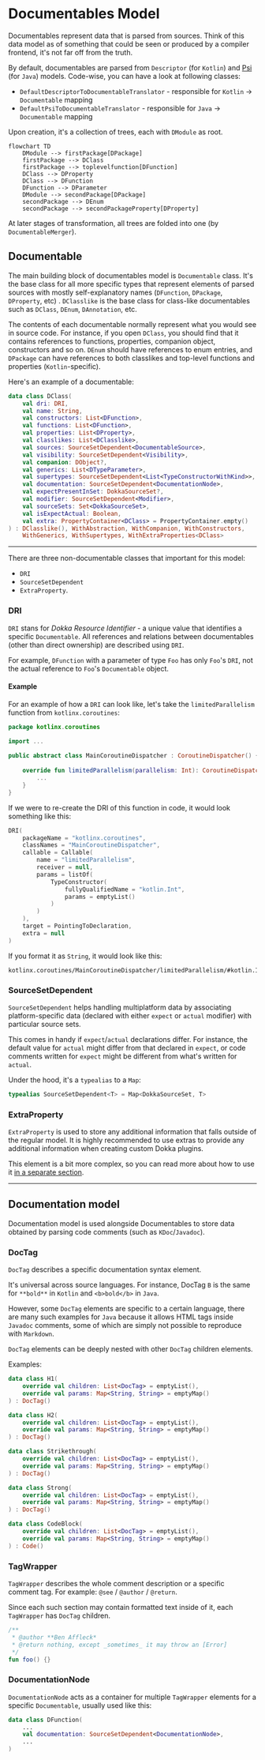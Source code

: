 # Documentables Model

Documentables represent data that is parsed from sources. Think of this data model as of something that could be
seen or produced by a compiler frontend, it's not far off from the truth.

By default, documentables are parsed from `Descriptor` (for `Kotlin`)
and [Psi](https://plugins.jetbrains.com/docs/intellij/psi.html)
(for `Java`) models. Code-wise, you can have a look at following classes:

* `DefaultDescriptorToDocumentableTranslator` - responsible for `Kotlin` -> `Documentable` mapping
* `DefaultPsiToDocumentableTranslator` - responsible for `Java` -> `Documentable` mapping

Upon creation, it's a collection of trees, each with `DModule` as root.

```mermaid
flowchart TD
    DModule --> firstPackage[DPackage]
    firstPackage --> DClass
    firstPackage --> toplevelfunction[DFunction] 
    DClass --> DProperty
    DClass --> DFunction
    DFunction --> DParameter
    DModule --> secondPackage[DPackage]
    secondPackage --> DEnum
    secondPackage --> secondPackageProperty[DProperty]
```

At later stages of transformation, all trees are folded into one (by `DocumentableMerger`).

## Documentable

The main building block of documentables model is `Documentable` class. It's the base class for all more specific types
that represent elements of parsed sources with mostly self-explanatory names (`DFunction`, `DPackage`, `DProperty`, etc)
.
`DClasslike` is the base class for class-like documentables such as `DClass`, `DEnum`, `DAnnotation`, etc.

The contents of each documentable normally represent what you would see in source code. For instance, if you open
`DClass`, you should find that it contains references to functions, properties, companion object, constructors and so
on.
`DEnum` should have references to enum entries, and `DPackage` can have references to both classlikes and top-level
functions and properties (`Kotlin`-specific).

Here's an example of a documentable:

```kotlin
data class DClass(
    val dri: DRI,
    val name: String,
    val constructors: List<DFunction>,
    val functions: List<DFunction>,
    val properties: List<DProperty>,
    val classlikes: List<DClasslike>,
    val sources: SourceSetDependent<DocumentableSource>,
    val visibility: SourceSetDependent<Visibility>,
    val companion: DObject?,
    val generics: List<DTypeParameter>,
    val supertypes: SourceSetDependent<List<TypeConstructorWithKind>>,
    val documentation: SourceSetDependent<DocumentationNode>,
    val expectPresentInSet: DokkaSourceSet?,
    val modifier: SourceSetDependent<Modifier>,
    val sourceSets: Set<DokkaSourceSet>,
    val isExpectActual: Boolean,
    val extra: PropertyContainer<DClass> = PropertyContainer.empty()
) : DClasslike(), WithAbstraction, WithCompanion, WithConstructors,
    WithGenerics, WithSupertypes, WithExtraProperties<DClass>
```

___

There are three non-documentable classes that important for this model:

* `DRI`
* `SourceSetDependent`
* `ExtraProperty`.

### DRI

`DRI` stans for _Dokka Resource Identifier_ - a unique value that identifies a specific `Documentable`.
All references and relations between documentables (other than direct ownership) are described using `DRI`.

For example, `DFunction` with a parameter of type `Foo` has only `Foo`'s `DRI`, not the actual reference
to `Foo`'s `Documentable` object.

#### Example

For an example of how a `DRI` can look like, let's take the `limitedParallelism` function from `kotlinx.coroutines`:

```kotlin
package kotlinx.coroutines

import ...
        
public abstract class MainCoroutineDispatcher : CoroutineDispatcher() {
    
    override fun limitedParallelism(parallelism: Int): CoroutineDispatcher {
        ...
    }
}
```

If we were to re-create the DRI of this function in code, it would look something like this:

```kotlin
DRI(
    packageName = "kotlinx.coroutines",
    classNames = "MainCoroutineDispatcher",
    callable = Callable(
        name = "limitedParallelism",
        receiver = null,
        params = listOf(
            TypeConstructor(
                fullyQualifiedName = "kotlin.Int",
                params = emptyList()
            )
        )
    ),
    target = PointingToDeclaration,
    extra = null
)
```

If you format it as `String`, it would look like this:

```
kotlinx.coroutines/MainCoroutineDispatcher/limitedParallelism/#kotlin.Int/PointingToDeclaration/
```

### SourceSetDependent

`SourceSetDependent` helps handling multiplatform data by associating platform-specific data (declared with either
`expect` or `actual` modifier) with particular source sets.

This comes in handy if `expect`/`actual` declarations differ. For instance, the default value for `actual` might differ
from that declared in `expect`, or code comments written for `expect` might be different from what's written
for `actual`.

Under the hood, it's a `typealias` to a `Map`:

```kotlin
typealias SourceSetDependent<T> = Map<DokkaSourceSet, T>
```

### ExtraProperty

`ExtraProperty` is used to store any additional information that falls outside of the regular model. It is highly
recommended to use extras to provide any additional information when creating custom Dokka plugins.

This element is a bit more complex, so you can read more about how to use it
[in a separate section](extra.md).

___

## Documentation model

Documentation model is used alongside Documentables to store data obtained by parsing
code comments (such as `KDoc`/`Javadoc`).

### DocTag

`DocTag` describes a specific documentation syntax element.

It's universal across source languages. For instance, DocTag `B` is the same for `**bold**` in `Kotlin` and
`<b>bold</b>` in `Java`.

However, some `DocTag` elements are specific to a certain language, there are many such examples for `Java`
because it allows HTML tags inside `Javadoc` comments, some of which are simply not possible to reproduce with `Markdown`.

`DocTag` elements can be deeply nested with other `DocTag` children elements.

Examples:

```kotlin
data class H1(
    override val children: List<DocTag> = emptyList(),
    override val params: Map<String, String> = emptyMap()
) : DocTag()

data class H2(
    override val children: List<DocTag> = emptyList(),
    override val params: Map<String, String> = emptyMap()
) : DocTag()

data class Strikethrough(
    override val children: List<DocTag> = emptyList(),
    override val params: Map<String, String> = emptyMap()
) : DocTag()

data class Strong(
    override val children: List<DocTag> = emptyList(),
    override val params: Map<String, String> = emptyMap()
) : DocTag()

data class CodeBlock(
    override val children: List<DocTag> = emptyList(),
    override val params: Map<String, String> = emptyMap()
) : Code()

```

### TagWrapper

`TagWrapper` describes the whole comment description or a specific comment tag.
For example: `@see` / `@author` / `@return`.

Since each such section may contain formatted text inside of it, each `TagWrapper` has `DocTag` children.

```kotlin
/**
 * @author **Ben Affleck*
 * @return nothing, except _sometimes_ it may throw an [Error]
 */
fun foo() {}
```

### DocumentationNode

`DocumentationNode` acts as a container for multiple `TagWrapper` elements for a specific `Documentable`, usually
used like this:

```kotlin
data class DFunction(
    ...
    val documentation: SourceSetDependent<DocumentationNode>,
    ...
)
```
